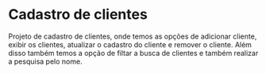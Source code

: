 # Cadastro de clientes

<p>
    Projeto de cadastro de clientes, onde temos as opções de adicionar cliente, exibir os clientes, atualizar o cadastro do cliente e remover o cliente. Além disso também temos a opção de filtar a busca de clientes e também realizar a pesquisa pelo nome.
</p>